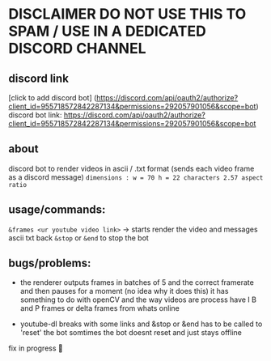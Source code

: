 # DISCLAIMER DO NOT USE THIS TO SPAM / USE IN A DEDICATED DISCORD CHANNEL  

## discord link
[click to add discord bot] (https://discord.com/api/oauth2/authorize?client_id=955718572842287134&permissions=292057901056&scope=bot)
discord bot link: https://discord.com/api/oauth2/authorize?client_id=955718572842287134&permissions=292057901056&scope=bot

## about
discord bot to render videos in ascii / .txt format (sends each video frame as a discord message)
`dimensions : w = 70 h = 22 characters 2.57 aspect ratio` 


## usage/commands:
`&frames <ur youtube video link>` -> starts render the video and messages ascii txt back
`&stop` or `&end` to stop the bot

## bugs/problems:
- the renderer outputs frames in batches of 5 and the correct framerate and then pauses for a moment (no idea why it does this)
it has something to do with openCV and the way videos are process have I B and P frames or delta frames from whats online  

- youtube-dl breaks with some links and &stop or &end has to be called to 'reset' the bot
somtimes the bot doesnt reset and just stays offline  

fix in progress :purple_heart:  
